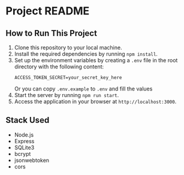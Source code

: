 # Project README

## How to Run This Project
1. Clone this repository to your local machine.
2. Install the required dependencies by running `npm install`.
3. Set up the environment variables by creating a `.env` file in the root directory with the following content:
   ```
   ACCESS_TOKEN_SECRET=your_secret_key_here
   ```
   Or you can copy `.env.example` to `.env` and fill the values
4. Start the server by running `npm run start`.
5. Access the application in your browser at `http://localhost:3000`.

## Stack Used
- Node.js
- Express
- SQLite3
- bcrypt
- jsonwebtoken
- cors

